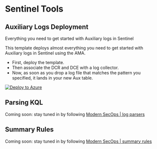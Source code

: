 # Sentinel Tools
## Auxiliary Logs Deployment
Everything you need to get started with Auxiliary logs in Sentinel

This template deploys almost everything you need to get started with Auxiliary logs in Sentinel using the AMA.  
- First, deploy the template.  
- Then associate the DCR and DCE with a log collector.  
- Now, as soon as you drop a log file that matches the pattern you specified, it lands in your new Aux table.  

[![Deploy to Azure](https://aka.ms/deploytoazurebutton)](https://portal.azure.com/#create/Microsoft.Template/uri/https%3A%2F%2Fraw.githubusercontent.com%2Fseyed-nouraie%2FSentinel-Auxiliary-Logs-Tools%2Fmain%2Fazuredeploy.json)

## Parsing KQL
Coming soon: stay tuned in by following [Modern SecOps | log parsers](https://modernsecops.com/subscribe?utm_source=linkedin&utm_medium=organic_post&utm_campaign=aux_log_parsers)

## Summary Rules
Coming soon: stay tuned in by following [Modern SecOps | summary rules](https://modernsecops.com/subscribe?utm_source=linkedin&utm_medium=organic_post&utm_campaign=sentinel_summary_rules)
